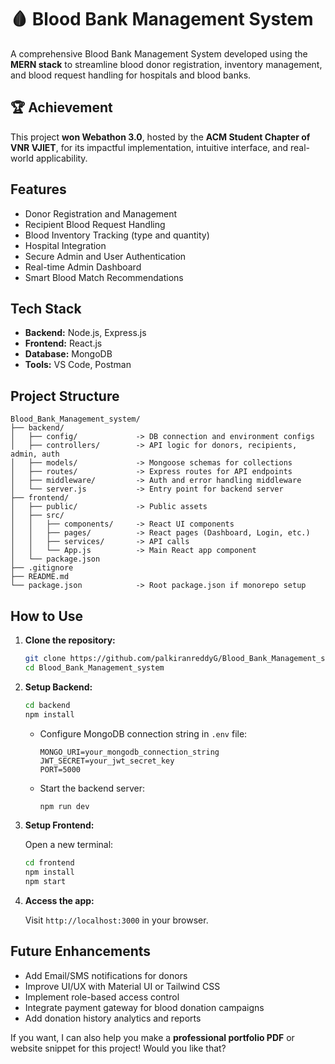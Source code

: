 # 🩸 Blood Bank Management System

A comprehensive Blood Bank Management System developed using the **MERN stack** to streamline blood donor registration, inventory management, and blood request handling for hospitals and blood banks.

## 🏆 Achievement

This project **won Webathon 3.0**, hosted by the **ACM Student Chapter of VNR VJIET**, for its impactful implementation, intuitive interface, and real-world applicability.

## **Features**

* Donor Registration and Management
* Recipient Blood Request Handling
* Blood Inventory Tracking (type and quantity)
* Hospital Integration
* Secure Admin and User Authentication
* Real-time Admin Dashboard
* Smart Blood Match Recommendations

## **Tech Stack**

* **Backend:** Node.js, Express.js
* **Frontend:** React.js
* **Database:** MongoDB
* **Tools:** VS Code, Postman

## **Project Structure**

```
Blood_Bank_Management_system/
├── backend/
│   ├── config/             -> DB connection and environment configs
│   ├── controllers/        -> API logic for donors, recipients, admin, auth
│   ├── models/             -> Mongoose schemas for collections
│   ├── routes/             -> Express routes for API endpoints
│   ├── middleware/         -> Auth and error handling middleware
│   └── server.js           -> Entry point for backend server
├── frontend/
│   ├── public/             -> Public assets
│   ├── src/
│   │   ├── components/     -> React UI components
│   │   ├── pages/          -> React pages (Dashboard, Login, etc.)
│   │   ├── services/       -> API calls
│   │   └── App.js          -> Main React app component
│   └── package.json
├── .gitignore
├── README.md
└── package.json            -> Root package.json if monorepo setup
```

## **How to Use**

1. **Clone the repository:**

   ```bash
   git clone https://github.com/palkiranreddyG/Blood_Bank_Management_system.git
   cd Blood_Bank_Management_system
   ```

2. **Setup Backend:**

   ```bash
   cd backend
   npm install
   ```

   * Configure MongoDB connection string in `.env` file:

     ```
     MONGO_URI=your_mongodb_connection_string
     JWT_SECRET=your_jwt_secret_key
     PORT=5000
     ```

   * Start the backend server:

     ```bash
     npm run dev
     ```

3. **Setup Frontend:**

   Open a new terminal:

   ```bash
   cd frontend
   npm install
   npm start
   ```

4. **Access the app:**

   Visit `http://localhost:3000` in your browser.

## **Future Enhancements**

* Add Email/SMS notifications for donors
* Improve UI/UX with Material UI or Tailwind CSS
* Implement role-based access control
* Integrate payment gateway for blood donation campaigns
* Add donation history analytics and reports



If you want, I can also help you make a **professional portfolio PDF** or website snippet for this project! Would you like that?
